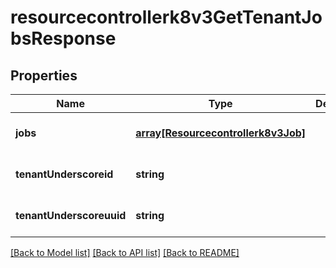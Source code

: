 # resourcecontrollerk8v3GetTenantJobsResponse

## Properties
Name | Type | Description | Notes
------------ | ------------- | ------------- | -------------
**jobs** | [**array[Resourcecontrollerk8v3Job]**](Resourcecontrollerk8v3Job.md) |  | [optional] [default to null]
**tenantUnderscoreid** | **string** |  | [optional] [default to null]
**tenantUnderscoreuuid** | **string** |  | [optional] [default to null]

[[Back to Model list]](../README.md#documentation-for-models) [[Back to API list]](../README.md#documentation-for-api-endpoints) [[Back to README]](../README.md)


